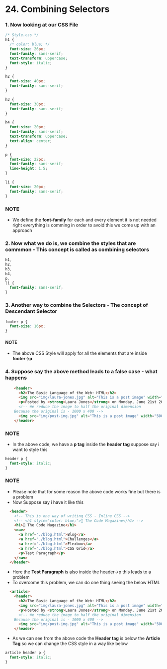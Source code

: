 # 24. Combining Selectors 

### 1. Now looking at our CSS File 
```CSS
/* Style.css */
h1 {
  /* color: blue; */
  font-size: 26px;
  font-family: sans-serif;
  text-transform: uppercase;
  font-style: italic;
}

h2 {
  font-size: 40px;
  font-family: sans-serif;
}

h3 {
  font-size: 30px;
  font-family: sans-serif;
}

h4 {
  font-size: 20px;
  font-family: sans-serif;
  text-transform: uppercase;
  text-align: center;
}

p {
  font-size: 22px;
  font-family: sans-serif;
  line-height: 1.5;
}

li {
  font-size: 20px;
  font-family: sans-serif;
}
```
### NOTE
* We define the **font-family** for each and every element it is not needed right everything is comming in order to avoid this we come up with an approach

### 2. Now what we do is, we combine the styles that are commmon - This concept is called as combining selectors 
```CSS
h1,
h2,
h3,
h4,
p,
l1 {
  font-family: sans-serif;
}
```

### 3. Another way to combine the Selectors  - The concept of **Descendant Selector**
```CSS
footer p {
  font-size: 16px;
}
```
#### NOTE
* The above CSS Style will apply for all the elements that are inside **footer->p**


### 4. Suppose say the above method leads to a false case - what happens
```HTML
    <header>
      <h2>The Basic Language of the Web: HTML</h2>
      <img src="img/laura-jones.jpg" alt="This is a post image" width="50" height="50">
      <p>Posted by <strong>Laura Jones</strong> on Monday, June 21st 2027</p>
      <!-- We reduce the image to half the original dimension 
    Because the original is - 1000 x 400 -->
      <img src="img/post-img.jpg" alt="This is a post image" width="500" height="200">
    </header>
```
### NOTE
* In the above code, we have a **p tag** inside the **header tag** suppose say i want to style this
```CSS
header p {
  font-style: italic;
}
```
### NOTE 
* Please note that for some reason the above code works fine but there is a problem 
* Now Suppose say i have it like this
```HTML
  <header>
    <!-- This is one way of writing CSS - Inline CSS -->
    <!-- <h1 style="color: blue;">📘 The Code Magazine</h1> -->
    <h1>📘 The Code Magazine</h1>
    <nav>
      <a href="./blog.html">Blog</a>
      <a href="./blog.html">Challenges</a>
      <a href="./blog.html">Flexbox</a>
      <a href="./blog.html">CSS Grid</a>
      <p>Test Paragraph</p>
    </nav>
  </header>
```
* Here the **Test Paragraph** is also inside the header->p this leads to a problem
* To overcome this problem, we can do one thing seeing the below HTML
```HTML
  <article>
    <header>
      <h2>The Basic Language of the Web: HTML</h2>
      <img src="img/laura-jones.jpg" alt="This is a post image" width="50" height="50">
      <p>Posted by <strong>Laura Jones</strong> on Monday, June 21st 2027</p>
      <!-- We reduce the image to half the original dimension 
    Because the original is - 1000 x 400 -->
      <img src="img/post-img.jpg" alt="This is a post image" width="500" height="200">
    </header>
```
* As we can see from the above code the **Header tag** is below the **Article Tag** so we can change the CSS style in a way like below
```CSS
article header p {
  font-style: italic;
}
```



